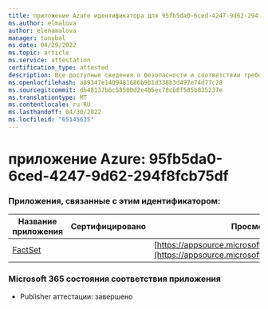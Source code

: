 ```yaml
---
title: приложение Azure идентификатора для 95fb5da0-6ced-4247-9d62-294f8fcb75df
ms.author: elmalova
author: elenamalova
manager: tonybal
ms.date: 04/29/2022
ms.topic: article
ms.service: attestation
certification_type: attested
description: Все доступные сведения о безопасности и соответствии требованиям для 95fb5da0-6ced-4247-9d62-294f8fcb75df.
ms.openlocfilehash: a89347e1409481686b9b1d338b3d497e74d77c28
ms.sourcegitcommit: db48137bbc58500d2e4b5ec78cb8f585b835237e
ms.translationtype: MT
ms.contentlocale: ru-RU
ms.lasthandoff: 04/30/2022
ms.locfileid: "65145635"
---
```

# <a name="azure-app-id-95fb5da0-6ced-4247-9d62-294f8fcb75df"></a>приложение Azure: 95fb5da0-6ced-4247-9d62-294f8fcb75df


### <a name="apps-associated-with-this-id"></a>Приложения, связанные с этим идентификатором:
| **Название приложения** | **Сертифицировано** | **Просмотр в AppSource** |
|--------------|---------------|-----------------------|
| [FactSet](../forward/WA200002146.md) |  | [https://appsource.microsoft.com/product/office/WA200002146](https://appsource.microsoft.com/product/office/WA200002146) |

### <a name="microsoft-365-app-compliance-status"></a>Microsoft 365 состояния соответствия приложения
- Publisher аттестации: завершено
